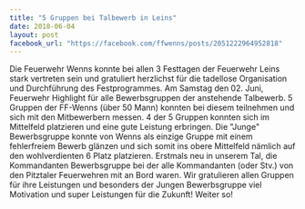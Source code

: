 ```yaml
---
title: "5 Gruppen bei Talbewerb in Leins"
date: 2018-06-04
layout: post
facebook_url: "https://facebook.com/ffwenns/posts/2051222964952818"
---
```


Die Feuerwehr Wenns konnte bei allen 3 Festtagen der Feuerwehr Leins stark vertreten sein und gratuliert herzlichst für die tadellose Organisation und Durchführung des Festprogrammes. Am Samstag den 02. Juni, Feuerwehr Highlight für alle Bewerbsgruppen der anstehende Talbewerb. 5 Gruppen der FF-Wenns (über 50 Mann) konnten bei diesem teilnehmen und sich mit den Mitbewerbern messen. 4 der 5 Gruppen konnten sich im Mittelfeld platzieren und eine gute Leistung erbringen. Die "Junge" Bewerbsgruppe konnte von Wenns als einzige Gruppe mit einem fehlerfreiem Bewerb glänzen und sich somit ins obere Mittelfeld nämlich auf den wohlverdienten 6 Platz platzieren. Erstmals neu in unserem Tal, die Kommandanten Bewerbsgruppe bei der alle Kommandanten (oder Stv.) von den Pitztaler Feuerwehren mit an Bord waren. 
Wir gratulieren allen Gruppen für ihre Leistungen und besonders der Jungen Bewerbsgruppe viel Motivation und super Leistungen für die Zukunft! Weiter so!